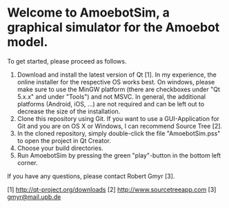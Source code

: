 # Welcome to AmoebotSim, a graphical simulator for the Amoebot model. #

To get started, please proceed as follows.
1. Download and install the latest version of Qt [1]. In my experience, the online installer for the respective OS works best. On windows, please make sure to use the MinGW platform (there are checkboxes under "Qt 5.x.x" and under "Tools") and not MSVC. In general, the additional platforms (Android, iOS, ...) are not required and can be left out to decrease the size of the installation.
2. Clone this repository using Git. If you want to use a GUI-Application for Git and you are on OS X or Windows, I can recommend Source Tree [2].
3. In the cloned repository, simply double-click the file "AmoebotSim.pss" to open the project in Qt Creator.
4. Choose your build directories.
5. Run AmoebotSim by pressing the green "play"-button in the bottom left corner.

If you have any questions, please contact Robert Gmyr [3].

[1] http://qt-project.org/downloads
[2] http://www.sourcetreeapp.com
[3] gmyr@mail.upb.de